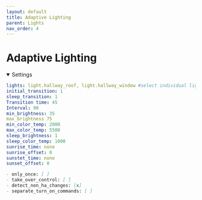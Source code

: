 ```yaml
---
layout: default
title: Adaptive Lighting
parent: Lights
nav_order: 4
---
```


# Adaptive Lighting

<details open markdown="block">
  <summary>Settings</summary>
  
```yaml	  
lights: light.hallway_roof, light.hallway_window #select individual lights, not groups
initial_transition: 1
sleep_transition: 1
Transition time: 45
Interval: 90
min_brightness: 35
max_brightness 75
min_color_temp: 2000
max_color_temp: 5500
sleep_brightness: 1
sleep_color_temp: 1000
sunrise_time: none
sunrise_offset: 0
sunstet_time: none
sunset_offset: 0
```

```markdown
- only_once: [ ]
- take_over_control: [ ]
- detect_non_ha_changes: [x]
- separate_turn_on_commands: [ ]
```
</details>